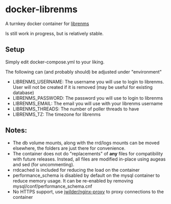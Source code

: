 # docker-librenms
A turnkey docker container for [librenms](http://www.librenms.org/)

Is still work in progress, but is relatively stable.

## Setup
Simply edit docker-compose.yml to your liking.

The following can (and probably should) be adjusted under "environment"

* LIBRENMS_USERNAME: The username you will use to login to librenms. User will not be created if it is removed (may be useful for existing database)
* LIBRENMS_PASSWORD: The password you will use to login to librenms
* LIBRENMS_EMAIL: The email you will use with your librenms username
* LIBRENMS_THREADS: The number of poller threads to have
* LIBRENMS_TZ: The timezone for librenms

## Notes:
* The db volume mounts, along with the rrd/logs mounts can be moved elsewhere, the folders are just there for convenience.
* The container does not do "replacements" of **any** files for compatibility with future releases. Instead, all files are modified in-place using augeas and sed (for uncommenting).
* rrdcached is included for reducing the load on the container
* performance_schema is disabled by default on the mysql container to reduce memory usage. It can be re-enabled by removing mysql/conf/performance_schema.cnf
* No HTTPS support, use [jwilder/nginx-proxy](https://github.com/jwilder/nginx-proxy) to proxy connections to the container
